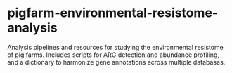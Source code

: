 # pigfarm-environmental-resistome-analysis
Analysis pipelines and resources for studying the environmental resistome of pig farms. Includes scripts for ARG detection and abundance profiling, and a dictionary to harmonize gene annotations across multiple databases. 
